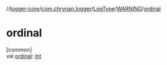 //[logger-core](../../../../index.md)/[com.chrynan.logger](../../index.md)/[LogType](../index.md)/[WARNING](index.md)/[ordinal](ordinal.md)

# ordinal

[common]\
val [ordinal](ordinal.md): [Int](https://kotlinlang.org/api/latest/jvm/stdlib/kotlin/-int/index.html)

